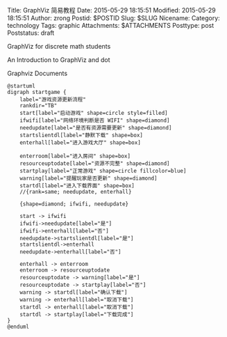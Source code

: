 Title: GraphViz 简易教程
Date: 2015-05-29 18:15:51
Modified: 2015-05-29 18:15:51
Author: zrong
Postid: $POSTID
Slug: $SLUG
Nicename: 
Category: technology
Tags: graphic
Attachments: $ATTACHMENTS
Posttype: post
Poststatus: draft

GraphViz for discrete math students

An Introduction to GraphViz and dot

Graphviz Documents

```
@startuml
digraph startgame {
	label="游戏资源更新流程"
	rankdir="TB"
	start[label="启动游戏" shape=circle style=filled]
	ifwifi[label="网络环境判断是否 WIFI" shape=diamond]
	needupdate[label="是否有资源需要更新" shape=diamond]
	startslientdl[label="静默下载" shape=box]
	enterhall[label="进入游戏大厅" shape=box]
	
 	enterroom[label="进入房间" shape=box]
	resourceuptodate[label="资源不完整" shape=diamond]
	startplay[label="正常游戏" shape=circle fillcolor=blue]
	warning[label="提醒玩家是否更新" shape=diamond]
	startdl[label="进入下载界面" shape=box]
 	//{rank=same; needupdate, enterhall}
 	
 	{shape=diamond; ifwifi, needupdate}
 	
 	start -> ifwifi
 	ifwifi->needupdate[label="是"]
 	ifwifi->enterhall[label="否"]
 	needupdate->startslientdl[label="是"]
 	startslientdl->enterhall
 	needupdate->enterhall[label="否"]
 	
 	enterhall -> enterroom
 	enterroom -> resourceuptodate
 	resourceuptodate -> warning[label="是"]
 	resourceuptodate -> startplay[label="否"]
 	warning -> startdl[label="确认下载"]
 	warning -> enterhall[label="取消下载"]
 	startdl -> enterhall[label="取消下载"]
 	startdl -> startplay[label="下载完成"]
}
@enduml
```
[1]: http://graphs.grevian.org/
[2]: http://www.linuxdevcenter.com/pub/a/linux/2004/05/06/graphviz_dot.html
[3]: http://www.graphviz.org/Documentation.php
[4]: http://www.graphviz.org/
